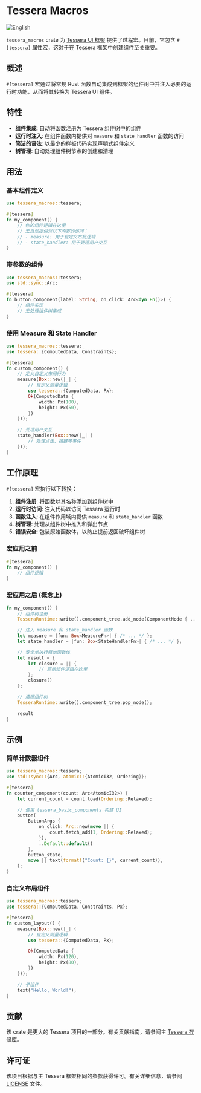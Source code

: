 # Tessera Macros

[![English][readme-en-badge]][readme-en-url]

[readme-en-badge]: https://img.shields.io/badge/README-English-blue.svg?style=for-the-badge&logo=readme
[readme-en-url]: ../README.md

`tessera_macros` crate 为 [Tessera UI 框架](https://github.com/shadow3aaa/tessera) 提供了过程宏。目前，它包含 `#[tessera]` 属性宏，这对于在 Tessera 框架中创建组件至关重要。

## 概述

`#[tessera]` 宏通过将常规 Rust 函数自动集成到框架的组件树中并注入必要的运行时功能，从而将其转换为 Tessera UI 组件。

## 特性

- **组件集成**: 自动将函数注册为 Tessera 组件树中的组件
- **运行时注入**: 在组件函数内提供对 `measure` 和 `state_handler` 函数的访问
- **简洁的语法**: 以最少的样板代码实现声明式组件定义
- **树管理**: 自动处理组件树节点的创建和清理

## 用法

### 基本组件定义

```rust
use tessera_macros::tessera;

#[tessera]
fn my_component() {
    // 你的组件逻辑在这里
    // 宏自动提供对以下内容的访问：
    // - measure: 用于自定义布局逻辑
    // - state_handler: 用于处理用户交互
}
```

### 带参数的组件

```rust
use tessera_macros::tessera;
use std::sync::Arc;

#[tessera]
fn button_component(label: String, on_click: Arc<dyn Fn()>) {
    // 组件实现
    // 宏处理组件树集成
}
```

### 使用 Measure 和 State Handler

```rust
use tessera_macros::tessera;
use tessera::{ComputedData, Constraints};

#[tessera]
fn custom_component() {
    // 定义自定义布局行为
    measure(Box::new(|_| {
        // 自定义测量逻辑
        use tessera::{ComputedData, Px};
        Ok(ComputedData {
            width: Px(100),
            height: Px(50),
        })
    }));

    // 处理用户交互
    state_handler(Box::new(|_| {
        // 处理点击、按键等事件
    }));
}
```

## 工作原理

`#[tessera]` 宏执行以下转换：

1.  **组件注册**: 将函数以其名称添加到组件树中
2.  **运行时访问**: 注入代码以访问 Tessera 运行时
3.  **函数注入**: 在组件作用域内提供 `measure` 和 `state_handler` 函数
4.  **树管理**: 处理从组件树中推入和弹出节点
5.  **错误安全**: 包装原始函数体，以防止提前返回破坏组件树

### 宏应用之前

```rust
#[tessera]
fn my_component() {
    // 组件逻辑
}
```

### 宏应用之后 (概念上)

```rust
fn my_component() {
    // 组件树注册
    TesseraRuntime::write().component_tree.add_node(ComponentNode { ... });

    // 注入 measure 和 state_handler 函数
    let measure = |fun: Box<MeasureFn>| { /* ... */ };
    let state_handler = |fun: Box<StateHandlerFn>| { /* ... */ };

    // 安全地执行原始函数体
    let result = {
        let closure = || {
            // 原始组件逻辑在这里
        };
        closure()
    };

    // 清理组件树
    TesseraRuntime::write().component_tree.pop_node();

    result
}
```

## 示例

### 简单计数器组件

```rust
use tessera_macros::tessera;
use std::sync::{Arc, atomic::{AtomicI32, Ordering}};

#[tessera]
fn counter_component(count: Arc<AtomicI32>) {
    let current_count = count.load(Ordering::Relaxed);

    // 使用 tessera_basic_components 构建 UI
    button(
        ButtonArgs {
            on_click: Arc::new(move || {
                count.fetch_add(1, Ordering::Relaxed);
            }),
            ..Default::default()
        },
        button_state,
        move || text(format!("Count: {}", current_count)),
    );
}
```

### 自定义布局组件

```rust
use tessera_macros::tessera;
use tessera::{ComputedData, Constraints, Px};

#[tessera]
fn custom_layout() {
    measure(Box::new(|_| {
        // 自定义测量逻辑
        use tessera::{ComputedData, Px};

        Ok(ComputedData {
            width: Px(120),
            height: Px(80),
        })
    }));

    // 子组件
    text("Hello, World!");
}
```

## 贡献

该 crate 是更大的 Tessera 项目的一部分。有关贡献指南，请参阅主 [Tessera 存储库](https://github.com/shadow3aaa/tessera)。

## 许可证

该项目根据与主 Tessera 框架相同的条款获得许可。有关详细信息，请参阅 [LICENSE](../LICENSE) 文件。
